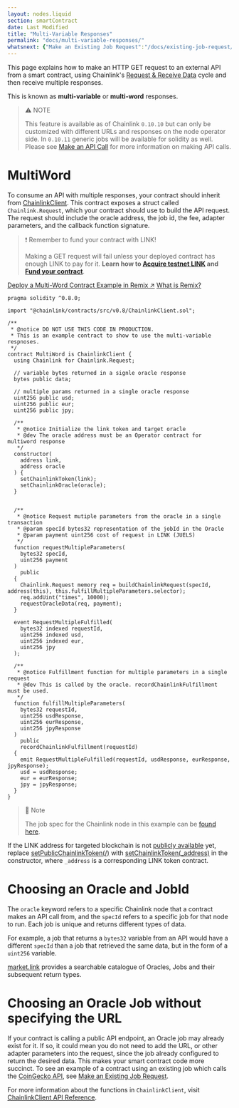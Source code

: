```yaml
---
layout: nodes.liquid
section: smartContract
date: Last Modified
title: "Multi-Variable Responses"
permalink: "docs/multi-variable-responses/"
whatsnext: {"Make an Existing Job Request":"/docs/existing-job-request/", "API Reference":"/docs/chainlink-framework/", "Contract Addresses":"/docs/decentralized-oracles-ethereum-mainnet/", "Large Responses": "/docs/large-responses/"}
---
```

This page explains how to make an HTTP GET request to an external API from a smart contract, using Chainlink's [Request & Receive Data](../request-and-receive-data/) cycle and then receive multiple responses.

This is known as **multi-variable** or **multi-word** responses. 

> ⚠️ NOTE
> 
> This feature is available as of Chainlink `0.10.10` but can only be customized with different URLs and responses on the node operator side. In `0.10.11` generic jobs will be available for solidity as well. Please see [Make an API Call](../make-a-http-get-request/) for more information on making API calls. 

# MultiWord

To consume an API with multiple responses, your contract should inherit from [ChainlinkClient](https://github.com/smartcontractkit/chainlink/blob/master/contracts/src/v0.8/ChainlinkClient.sol). This contract exposes a struct called `Chainlink.Request`, which your contract should use to build the API request. The request should include the oracle address, the job id, the fee, adapter parameters, and the callback function signature.

>❗️ Remember to fund your contract with LINK!
>
> Making a GET request will fail unless your deployed contract has enough LINK to pay for it. **Learn how to [Acquire testnet LINK](../acquire-link/) and [Fund your contract](../fund-your-contract/)**.
> 

<div class="remix-callout">
    <a href="https://remix.ethereum.org/#optimize=false&evmVersion=null&gist=dcf554e03223427aa4c7aef099d98429&runs=200&version=soljson-v0.8.6+commit.11564f7e.js" target="_blank" class="cl-button--ghost solidity-tracked">Deploy a Multi-Word Contract Example in Remix ↗</a>
    <a href="../deploy-your-first-contract/" title="">What is Remix?</a>
</div>

```solidity Kovan
pragma solidity ^0.8.0;

import "@chainlink/contracts/src/v0.8/ChainlinkClient.sol";

/**
 * @notice DO NOT USE THIS CODE IN PRODUCTION. 
 * This is an example contract to show to use the multi-variable respnoses. 
 */
contract MultiWord is ChainlinkClient {
  using Chainlink for Chainlink.Request;

  // variable bytes returned in a signle oracle response
  bytes public data;

  // multiple params returned in a single oracle response
  uint256 public usd;
  uint256 public eur;
  uint256 public jpy;

  /**
   * @notice Initialize the link token and target oracle
   * @dev The oracle address must be an Operator contract for multiword response
   */
  constructor(
    address link,
    address oracle
  ) {
    setChainlinkToken(link);
    setChainlinkOracle(oracle);
  }


  /**
   * @notice Request mutiple parameters from the oracle in a single transaction
   * @param specId bytes32 representation of the jobId in the Oracle
   * @param payment uint256 cost of request in LINK (JUELS)
   */
  function requestMultipleParameters(
    bytes32 specId,
    uint256 payment
  )
    public
  {
    Chainlink.Request memory req = buildChainlinkRequest(specId, address(this), this.fulfillMultipleParameters.selector);
    req.addUint("times", 10000);
    requestOracleData(req, payment);
  }

  event RequestMultipleFulfilled(
    bytes32 indexed requestId,
    uint256 indexed usd,
    uint256 indexed eur,
    uint256 jpy
  );

  /**
   * @notice Fulfillment function for multiple parameters in a single request
   * @dev This is called by the oracle. recordChainlinkFulfillment must be used.
   */
  function fulfillMultipleParameters(
    bytes32 requestId,
    uint256 usdResponse,
    uint256 eurResponse,
    uint256 jpyResponse
  )
    public
    recordChainlinkFulfillment(requestId)
  {
    emit RequestMultipleFulfilled(requestId, usdResponse, eurResponse, jpyResponse);
    usd = usdResponse;
    eur = eurResponse;
    jpy = jpyResponse;
  }
}
```

> 📘 Note
> 
> The job spec for the Chainlink node in this example can be [found here](../example-job-spec-multi-word/). 

If the LINK address for targeted blockchain is not [publicly available](../link-token-contracts/) yet, replace [setPublicChainlinkToken(/)](../chainlink-framework/#setpublicchainlinktoken) with [setChainlinkToken(_address)](../chainlink-framework/#setchainlinktoken) in the constructor, where `_address` is a corresponding LINK token contract.

# Choosing an Oracle and JobId

The `oracle` keyword refers to a specific Chainlink node that a contract makes an API call from, and the `specId` refers to a specific job for that node to run. Each job is unique and returns different types of data. 

For example, a job that returns a `bytes32` variable from an API would have a different `specId` than a job that retrieved the same data, but in the form of a `uint256` variable.

[market.link](https://market.link/) provides a searchable catalogue of Oracles, Jobs and their subsequent return types.

# Choosing an Oracle Job without specifying the URL

If your contract is calling a public API endpoint, an Oracle job may already exist for it. If so, it could mean you do not need to add the URL, or other adapter parameters into the request, since the job already configured to return the desired data. This makes your smart contract code more succinct. To see an example of a contract using an existing job which calls the [CoinGecko API]("https://www.coingecko.com/en/api#explore-api"), see [Make an Existing Job Request](../existing-job-request/).

For more information about the functions in `ChainlinkClient`, visit [ChainlinkClient API Reference](../chainlink-framework/).
